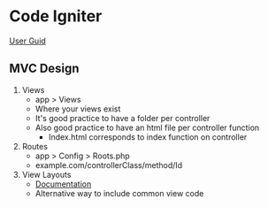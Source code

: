 # Code Igniter

[User Guid](https://www.codeigniter.com/user_guide/index.html)

## MVC Design

1. Views
   - app > Views
   - Where your views exist
   - It's good practice to have a folder per controller
   - Also good practice to have an html file per controller function
     - Index.html corresponds to index function on controller
1. Routes
   - app > Config > Roots.php
   - example.com/controllerClass/method/Id
1. View Layouts
   - [Documentation](https://www.codeigniter.com/user_guide/outgoing/view_layouts.html?highlight=view%20layout)
   - Alternative way to include common view code
